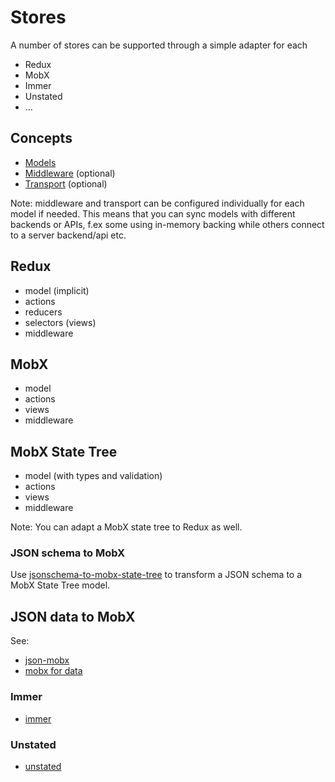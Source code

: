 # Stores

A number of stores can be supported through a simple adapter for each

- Redux
- MobX
- Immer
- Unstated
- ...

## Concepts

- [Models](./models/Models.md)
- [Middleware](./models/Models.md) (optional)
- [Transport](./transports/Transports.md) (optional)

Note: middleware and transport can be configured individually for each model if needed.
This means that you can sync models with different backends or APIs, f.ex some using in-memory backing while others connect to a server backend/api etc.

## Redux

- model (implicit)
- actions
- reducers
- selectors (views)
- middleware

## MobX

- model
- actions
- views
- middleware

## MobX State Tree

- model (with types and validation)
- actions
- views
- middleware

Note: You can adapt a MobX state tree to Redux as well.

### JSON schema to MobX

Use [jsonschema-to-mobx-state-tree](https://www.npmjs.com/package/jsonschema-to-mobx-state-tree) to transform a JSON schema to a MobX State Tree model.

## JSON data to MobX

See:

- [json-mobx](https://github.com/danielearwicker/json-mobx)
- [mobx for data](https://danielearwicker.github.io/json_mobx_Like_React_but_for_Data_Part_2.html)

### Immer

- [immer](https://github.com/mweststrate/immer)

### Unstated

- [unstated](https://github.com/jamiebuilds/unstated)
